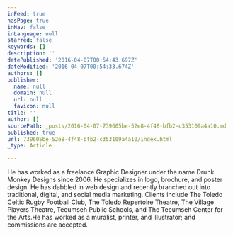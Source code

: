 ```yaml
---
inFeed: true
hasPage: true
inNav: false
inLanguage: null
starred: false
keywords: []
description: ''
datePublished: '2016-04-07T00:54:43.697Z'
dateModified: '2016-04-07T00:54:33.674Z'
authors: []
publisher:
  name: null
  domain: null
  url: null
  favicon: null
title: ''
author: []
sourcePath: _posts/2016-04-07-739605be-52e8-4f48-bfb2-c353109a4a10.md
published: true
url: 739605be-52e8-4f48-bfb2-c353109a4a10/index.html
_type: Article

---
```

He has worked as a freelance Graphic Designer under the name Drunk Monkey Designs since 2006\. He specializes in logo, brochure, and poster design. He has dabbled in web design and recently branched out into traditional, digital, and social media marketing. Clients include The Toledo Celtic Rugby Football Club, The Toledo Repertoire Theatre, The Village Players Theatre, Tecumseh Public Schools, and The Tecumseh Center for the Arts.He has worked as a muralist, printer, and illustrator; and commissions are accepted.
